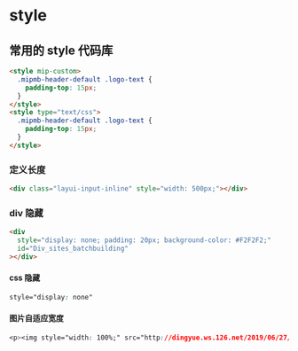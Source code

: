 # style

## 常用的 style 代码库

```html
<style mip-custom>
  .mipmb-header-default .logo-text {
    padding-top: 15px;
  }
</style>
<style type="text/css">
  .mipmb-header-default .logo-text {
    padding-top: 15px;
  }
</style>
```

### 定义长度

```html
<div class="layui-input-inline" style="width: 500px;"></div>
```

### div 隐藏

```html
<div
  style="display: none; padding: 20px; background-color: #F2F2F2;"
  id="Div_sites_batchbuilding"
></div>
```

#### css 隐藏

```css
style="display: none"
```

#### 图片自适应宽度

```css
<p><img style="width: 100%;" src="http://dingyue.ws.126.net/2019/06/27/5c95f1d5b37a4a40b7084ca5a9d5ab6e.jpeg"></p>
```
